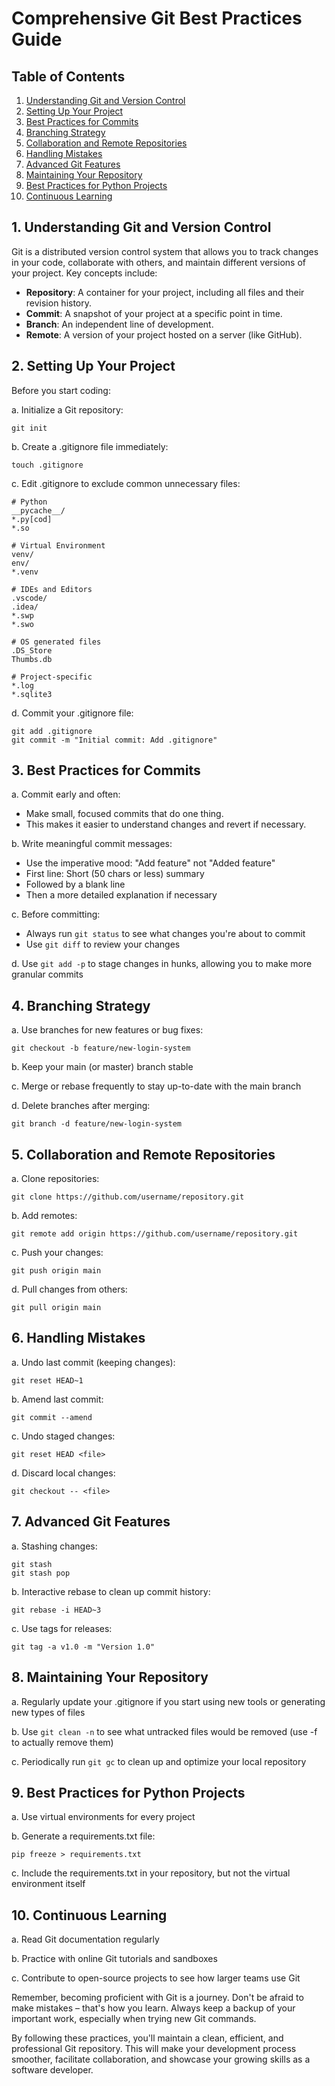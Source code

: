 # Comprehensive Git Best Practices Guide

## Table of Contents
1. [Understanding Git and Version Control](#1-understanding-git-and-version-control)
2. [Setting Up Your Project](#2-setting-up-your-project)
3. [Best Practices for Commits](#3-best-practices-for-commits)
4. [Branching Strategy](#4-branching-strategy)
5. [Collaboration and Remote Repositories](#5-collaboration-and-remote-repositories)
6. [Handling Mistakes](#6-handling-mistakes)
7. [Advanced Git Features](#7-advanced-git-features)
8. [Maintaining Your Repository](#8-maintaining-your-repository)
9. [Best Practices for Python Projects](#9-best-practices-for-python-projects)
10. [Continuous Learning](#10-continuous-learning)

## 1. Understanding Git and Version Control

Git is a distributed version control system that allows you to track changes in your code, collaborate with others, and maintain different versions of your project. Key concepts include:

- **Repository**: A container for your project, including all files and their revision history.
- **Commit**: A snapshot of your project at a specific point in time.
- **Branch**: An independent line of development.
- **Remote**: A version of your project hosted on a server (like GitHub).

## 2. Setting Up Your Project

Before you start coding:

a. Initialize a Git repository:
   ```
   git init
   ```

b. Create a .gitignore file immediately:
   ```
   touch .gitignore
   ```

c. Edit .gitignore to exclude common unnecessary files:
   ```
   # Python
   __pycache__/
   *.py[cod]
   *.so

   # Virtual Environment
   venv/
   env/
   *.venv
   
   # IDEs and Editors
   .vscode/
   .idea/
   *.swp
   *.swo

   # OS generated files
   .DS_Store
   Thumbs.db

   # Project-specific
   *.log
   *.sqlite3
   ```

d. Commit your .gitignore file:
   ```
   git add .gitignore
   git commit -m "Initial commit: Add .gitignore"
   ```

## 3. Best Practices for Commits

a. Commit early and often:
   - Make small, focused commits that do one thing.
   - This makes it easier to understand changes and revert if necessary.

b. Write meaningful commit messages:
   - Use the imperative mood: "Add feature" not "Added feature"
   - First line: Short (50 chars or less) summary
   - Followed by a blank line
   - Then a more detailed explanation if necessary

c. Before committing:
   - Always run `git status` to see what changes you're about to commit
   - Use `git diff` to review your changes

d. Use `git add -p` to stage changes in hunks, allowing you to make more granular commits

## 4. Branching Strategy

a. Use branches for new features or bug fixes:
   ```
   git checkout -b feature/new-login-system
   ```

b. Keep your main (or master) branch stable

c. Merge or rebase frequently to stay up-to-date with the main branch

d. Delete branches after merging:
   ```
   git branch -d feature/new-login-system
   ```

## 5. Collaboration and Remote Repositories

a. Clone repositories:
   ```
   git clone https://github.com/username/repository.git
   ```

b. Add remotes:
   ```
   git remote add origin https://github.com/username/repository.git
   ```

c. Push your changes:
   ```
   git push origin main
   ```

d. Pull changes from others:
   ```
   git pull origin main
   ```

## 6. Handling Mistakes

a. Undo last commit (keeping changes):
   ```
   git reset HEAD~1
   ```

b. Amend last commit:
   ```
   git commit --amend
   ```

c. Undo staged changes:
   ```
   git reset HEAD <file>
   ```

d. Discard local changes:
   ```
   git checkout -- <file>
   ```

## 7. Advanced Git Features

a. Stashing changes:
   ```
   git stash
   git stash pop
   ```

b. Interactive rebase to clean up commit history:
   ```
   git rebase -i HEAD~3
   ```

c. Use tags for releases:
   ```
   git tag -a v1.0 -m "Version 1.0"
   ```

## 8. Maintaining Your Repository

a. Regularly update your .gitignore if you start using new tools or generating new types of files

b. Use `git clean -n` to see what untracked files would be removed (use -f to actually remove them)

c. Periodically run `git gc` to clean up and optimize your local repository

## 9. Best Practices for Python Projects

a. Use virtual environments for every project

b. Generate a requirements.txt file:
   ```
   pip freeze > requirements.txt
   ```

c. Include the requirements.txt in your repository, but not the virtual environment itself

## 10. Continuous Learning

a. Read Git documentation regularly

b. Practice with online Git tutorials and sandboxes

c. Contribute to open-source projects to see how larger teams use Git

Remember, becoming proficient with Git is a journey. Don't be afraid to make mistakes – that's how you learn. Always keep a backup of your important work, especially when trying new Git commands.

By following these practices, you'll maintain a clean, efficient, and professional Git repository. This will make your development process smoother, facilitate collaboration, and showcase your growing skills as a software developer.

